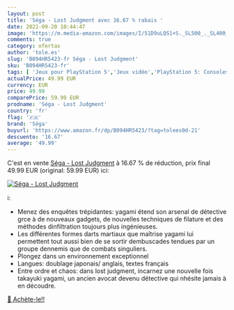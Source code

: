 ```yaml
---
layout: post
title: 'Séga - Lost Judgment avec 16.67 % rabais '
date: 2021-09-20 10:44:47
image: 'https://m.media-amazon.com/images/I/51D9uLQS1+S._SL500_._SL400_.jpg'
comments: true
category: ofertas
author: 'tole.es'
slug: 'B094HR5423-fr Séga - Lost Judgment'
sku: 'B094HR5423-fr'
tags: [ 'Jeux pour PlayStation 5','Jeux vidéo','PlayStation 5: Consoles, jeux et accessoires','séga', ]
actualPrice: 49.99 EUR
currency: EUR
price: 49.99
comparePrice: 59.99 EUR
prodname: 'Séga - Lost Judgment'
country: 'fr'
flag: '🇫🇷'
brand: 'Séga'
buyurl: 'https://www.amazon.fr/dp/B094HR5423/?tag=tolees0d-21'
descuento: '16.67'
average: '49.99'
---
```


C'est en vente [Séga - Lost Judgment](https://www.amazon.fr/dp/B094HR5423/?tag=tolees0d-21)  à  16.67 % de réduction, prix final  49.99 EUR (original: 59.99 EUR) ici:

[![Séga - Lost Judgment](https://m.media-amazon.com/images/I/51D9uLQS1+S._SL500_._SL400_.jpg)](https://www.amazon.fr/dp/B094HR5423/?tag=tolees0d-21)

ℹ️:

- Menez des enquêtes trépidantes: yagami étend son arsenal de détective grce à de nouveaux gadgets, de nouvelles techniques de filature et des méthodes dinfiltration toujours plus ingénieuses.
- Les différentes formes darts martiaux que maîtrise yagami lui permettent tout aussi bien de se sortir dembuscades tendues par un groupe dennemis que de combats singuliers.
- Plongez dans un environnement exceptionnel
- Langues: doublage japonais/ anglais, textes français
- Entre ordre et chaos: dans lost judgment, incarnez une nouvelle fois takayuki yagami, un ancien avocat devenu détective qui nhésite jamais à en découdre.

[🛒 Achète-le!!](https://www.amazon.fr/dp/B094HR5423/?tag=tolees0d-21)
